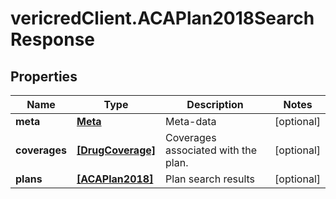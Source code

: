 # vericredClient.ACAPlan2018SearchResponse

## Properties
Name | Type | Description | Notes
------------ | ------------- | ------------- | -------------
**meta** | [**Meta**](Meta.md) | Meta-data | [optional] 
**coverages** | [**[DrugCoverage]**](DrugCoverage.md) | Coverages associated with the plan. | [optional] 
**plans** | [**[ACAPlan2018]**](ACAPlan2018.md) | Plan search results | [optional] 


